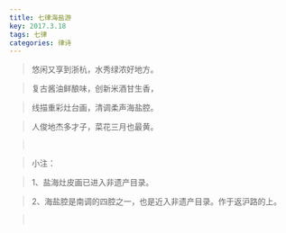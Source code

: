 ```yaml
---
title: 七律海盐游
key: 2017.3.18
tags: 七律
categories: 律诗
---
```


<blockquote class="blockquote-center">悠闲又享到浙杭，水秀绿浓好地方。
</blockquote>
<blockquote class="blockquote-center">复古酱油鲜酿味，创新米酒甘生香，
</blockquote>
<blockquote class="blockquote-center">线描重彩灶台画，清调柔声海盐腔。
</blockquote>
<blockquote class="blockquote-center">人俊地杰多才子，菜花三月也最黄。
</blockquote>
<blockquote class="blockquote-center"></br>
</blockquote>
<blockquote class="blockquote-center">小注：
</blockquote>
<blockquote class="blockquote-center">1、盐海灶皮画已进入非遗产目录。
</blockquote>
<blockquote class="blockquote-center">2、海盐腔是南调的四腔之一，也是近入非遗产目录。作于返沪路的上。
</blockquote>
<blockquote class="blockquote-center"></br>
</blockquote>

